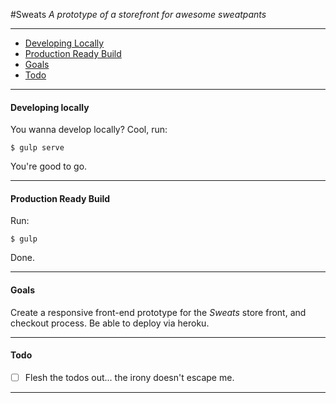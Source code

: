 #Sweats
*A prototype of a storefront for awesome sweatpants*

----------

 - [Developing Locally](#developing-locally)
 - [Production Ready Build](#production-ready-build)
 - [Goals](#goals)
 - [Todo](#todo)

------

<a id="developing-locally"></a>
#### Developing locally

You wanna develop locally? Cool, run:

```$ gulp serve```

You're good to go.

------

<a id="production-ready-build"></a>
#### Production Ready Build

Run:

```$ gulp```

Done.

------

<a id="goals"></a>
#### Goals
Create a responsive front-end prototype for the *Sweats* store front, and checkout process. Be able to deploy via heroku.

------

<a id="todo"></a>
#### Todo
- [ ] Flesh the todos out... the irony doesn't escape me.

----------
